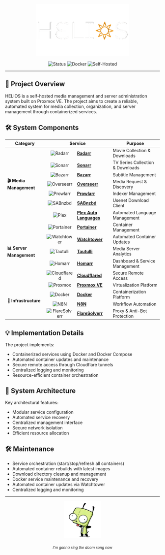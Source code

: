 <div align="center">
  <a href="https://github.com/pjmarz/HELIOS">
    <img src="assets/images/HELIOS.gif" width="300" alt="HELIOS">
  </a>

  <p align="center">
    <img src="https://img.shields.io/badge/Status-Operational-brightgreen?style=for-the-badge" alt="Status"/>
    <img src="https://img.shields.io/badge/Docker-Powered-blue?style=for-the-badge&logo=docker" alt="Docker"/>
    <img src="https://img.shields.io/badge/Type-Self_Hosted-orange?style=for-the-badge" alt="Self-Hosted"/>
  </p>
</div>

---

## 🎯 Project Overview

HELIOS is a self-hosted media management and server administration system built on Proxmox VE. The project aims to create a reliable, automated system for media collection, organization, and server management through containerized services.

## 🛠️ System Components

<table>
  <thead>
    <tr>
      <th>Category</th>
      <th colspan="2">Service</th>
      <th>Purpose</th>
    </tr>
  </thead>
  <tbody>
    <tr>
      <td rowspan="7"><b>🎬 Media Management</b></td>
      <td align="center"><img src="https://cdn.jsdelivr.net/gh/walkxcode/dashboard-icons/png/radarr.png" width="32" height="32" alt="Radarr"></td>
      <td><b><a href="https://github.com/Radarr/Radarr">Radarr</a></b></td>
      <td>Movie Collection & Downloads</td>
    </tr>
    <tr>
      <td align="center"><img src="https://cdn.jsdelivr.net/gh/walkxcode/dashboard-icons/png/sonarr.png" width="32" height="32" alt="Sonarr"></td>
      <td><b><a href="https://github.com/Sonarr/Sonarr">Sonarr</a></b></td>
      <td>TV Series Collection & Downloads</td>
    </tr>
    <tr>
      <td align="center"><img src="https://cdn.jsdelivr.net/gh/walkxcode/dashboard-icons/png/bazarr.png" width="32" height="32" alt="Bazarr"></td>
      <td><b><a href="https://github.com/morpheus65535/bazarr">Bazarr</a></b></td>
      <td>Subtitle Management</td>
    </tr>
    <tr>
      <td align="center"><img src="https://cdn.jsdelivr.net/gh/walkxcode/dashboard-icons/png/overseerr.png" width="32" height="32" alt="Overseerr"></td>
      <td><b><a href="https://github.com/sct/overseerr">Overseerr</a></b></td>
      <td>Media Request & Discovery</td>
    </tr>
    <tr>
      <td align="center"><img src="https://cdn.jsdelivr.net/gh/walkxcode/dashboard-icons/png/prowlarr.png" width="32" height="32" alt="Prowlarr"></td>
      <td><b><a href="https://github.com/Prowlarr/Prowlarr">Prowlarr</a></b></td>
      <td>Indexer Management</td>
    </tr>
    <tr>
      <td align="center"><img src="https://cdn.jsdelivr.net/gh/walkxcode/dashboard-icons/png/sabnzbd.png" width="32" height="32" alt="SABnzbd"></td>
      <td><b><a href="https://github.com/sabnzbd/sabnzbd">SABnzbd</a></b></td>
      <td>Usenet Download Client</td>
    </tr>
    <tr>
      <td align="center"><img src="https://cdn.jsdelivr.net/gh/walkxcode/dashboard-icons/png/plex.png" width="32" height="32" alt="Plex"></td>
      <td><b><a href="https://github.com/RemiRigal/Plex-Auto-Languages">Plex Auto Languages</a></b></td>
      <td>Automated Language Management</td>
    </tr>
    <tr>
      <td rowspan="5"><b>📊 Server Management</b></td>
      <td align="center"><img src="https://cdn.jsdelivr.net/gh/walkxcode/dashboard-icons/png/portainer.png" width="32" height="32" alt="Portainer"></td>
      <td><b><a href="https://github.com/portainer/portainer">Portainer</a></b></td>
      <td>Container Management</td>
    </tr>
    <tr>
      <td align="center"><img src="https://cdn.jsdelivr.net/gh/walkxcode/dashboard-icons/png/watchtower.png" width="32" height="32" alt="Watchtower"></td>
      <td><b><a href="https://github.com/containrrr/watchtower">Watchtower</a></b></td>
      <td>Automated Container Updates</td>
    </tr>
    <tr>
      <td align="center"><img src="https://cdn.jsdelivr.net/gh/walkxcode/dashboard-icons/png/tautulli.png" width="32" height="32" alt="Tautulli"></td>
      <td><b><a href="https://github.com/Tautulli/Tautulli">Tautulli</a></b></td>
      <td>Media Server Analytics</td>
    </tr>
    <tr>
      <td align="center"><img src="https://cdn.jsdelivr.net/gh/walkxcode/dashboard-icons/png/homarr.png" width="40" height="24" alt="Homarr"></td>
      <td><b><a href="https://github.com/ajnart/homarr">Homarr</a></b></td>
      <td>Dashboard & Service Management</td>
    </tr>
    <tr>
      <td align="center"><img src="https://cdn.jsdelivr.net/gh/walkxcode/dashboard-icons/png/cloudflare.png" width="46" height="24" alt="Cloudflared"></td>
      <td><b><a href="https://github.com/cloudflare/cloudflared">Cloudflared</a></b></td>
      <td>Secure Remote Access</td>
    </tr>
    <tr>
      <td rowspan="4"><b>🔧 Infrastructure</b></td>
      <td align="center"><img src="https://cdn.jsdelivr.net/gh/walkxcode/dashboard-icons/png/proxmox.png" width="32" height="32" alt="Proxmox"></td>
      <td><b><a href="https://www.proxmox.com/en/">Proxmox VE</a></b></td>
      <td>Virtualization Platform</td>
    </tr>
    <tr>
      <td align="center"><img src="https://cdn.jsdelivr.net/gh/walkxcode/dashboard-icons/png/docker.png" width="34" height="24" alt="Docker"></td>
      <td><b><a href="https://www.docker.com/">Docker</a></b></td>
      <td>Containerization Platform</td>
    </tr>
    <tr>
      <td align="center"><img src="https://cdn.jsdelivr.net/gh/walkxcode/dashboard-icons/png/n8n.png" width="40" height="24" alt="N8N"></td>
      <td><b><a href="https://n8n.io/">N8N</a></b></td>
      <td>Workflow Automation</td>
    </tr>
    <tr>
      <td align="center"><img src="https://cdn.jsdelivr.net/gh/walkxcode/dashboard-icons/png/flaresolverr.png" width="40" height="24" alt="FlareSolverr"></td>
      <td><b><a href="https://github.com/FlareSolverr/FlareSolverr">FlareSolverr</a></b></td>
      <td>Proxy & Anti-Bot Protection</td>
    </tr>
  </tbody>
</table>

## 💡 Implementation Details

The project implements:
- Containerized services using Docker and Docker Compose
- Automated container updates and maintenance
- Secure remote access through Cloudflare tunnels
- Centralized logging and monitoring
- Resource-efficient container orchestration

## 🔧 System Architecture

Key architectural features:
- Modular service configuration
- Automated service recovery
- Centralized management interface
- Secure network isolation
- Efficient resource allocation

## 🛠️ Maintenance


- Service orchestration (start/stop/refresh all containers)
- Automated container rebuilds with latest images
- Download directory cleanup and management
- Docker service maintenance and recovery
- Automated container updates via Watchtower
- Centralized logging and monitoring



---

<div align="center">
  <a href="https://youtu.be/Nw_cdqQHGA8?t=1">
    <img src="assets/images/GIR.gif" alt="HELIOS" width="120" height="120">
  </a>
  
  <p align="center">
    <sub><i> I'm gonna sing the doom song now </i></sub>
  </p>
</div>